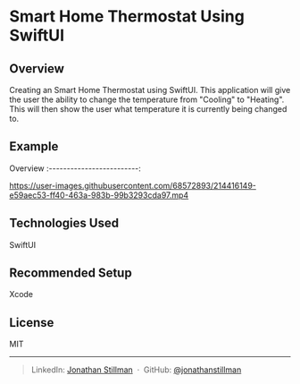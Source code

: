 # Smart Home Thermostat Using SwiftUI

## Overview
Creating an Smart Home Thermostat using SwiftUI. This application will give the user the ability to change the temperature from "Cooling" to "Heating". This will then show the user what temperature it is currently being changed to. 

## Example

Overview
:-------------------------:


https://user-images.githubusercontent.com/68572893/214416149-e59aec53-ff40-463a-983b-99b3293cda97.mp4



## Technologies Used
SwiftUI

## Recommended Setup
Xcode

## License

MIT

---

> LinkedIn: [Jonathan Stillman](https://www.linkedin.com/in/jonathanstillman1/) &nbsp;&middot;&nbsp;
> GitHub: [@jonathanstillman](https://github.com/JonathanStillman)
